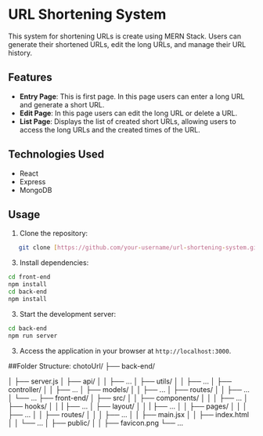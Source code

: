 # URL Shortening System

This system for shortening URLs is create using MERN Stack. Users can generate their shortened URLs, edit the long URLs, and manage their URL history.

## Features

- **Entry Page**: This is first page. In this page users can enter a long URL and generate a short URL.
- **Edit Page**: In this page users can edit the long URL or delete a URL.
- **List Page**: Displays the list of created short URLs, allowing users to access the long URLs and the created times of the URL.

## Technologies Used

- React
- Express
- MongoDB

## Usage

1. Clone the repository:

```bash
   git clone [https://github.com/your-username/url-shortening-system.git](https://github.com/jubayerjr203/chotoUrl.git)https://github.com/jubayerjr203/chotoUrl.git
```

3. Install dependencies:
```bash
cd front-end
npm install
cd back-end
npm install
```
3. Start the development server:
```bash
cd back-end
npm run server
```
3. Access the application in your browser at `http://localhost:3000`.

##Folder Structure:
chotoUrl/
  ├── back-end/
  
  │   ├── server.js
  │   ├── api/
  │   │   ├── ...
  │   ├── utils/
  │   │   ├── ...
  │   ├── controller/
  │   │   ├── ...
  │   ├── models/
  │   │   ├── ...
  │   ├── routes/
  │   │   ├── ...
  │   └── ...
  ├── front-end/
  │   ├── src/
  │   │   ├── components/
  │   │   │   ├── ...
  │   ├── hooks/
  │   │   |   ├── ...
  │   ├── layout/
  │   │   |   ├── ...
  │   │   ├── pages/
  │   │   │   ├── ...
  │   │   ├── routes/
  │   │   │   ├── ...
  │   │   ├── main.jsx
  │   │   ├── index.html
  │   │   └── ...
  │   ├── public/
  │   │   ├── favicon.png
  └── ...




